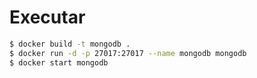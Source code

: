 # Executar
```bash
$ docker build -t mongodb .
$ docker run -d -p 27017:27017 --name mongodb mongodb
$ docker start mongodb
```
